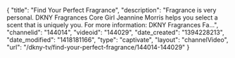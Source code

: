 {
    "title": "Find Your Perfect Fragrance",
    "description": "Fragrance is very personal. DKNY Fragrances Core Girl Jeannine Morris helps you select a scent that is uniquely you. For more information: DKNY Fragrances Fa...",
    "channelid": "144014",
    "videoid": "144029",
    "date_created": "1394228213",
    "date_modified": "1418181166",
    "type": "captivate",
    "layout": "channelVideo",
    "url": "\/dkny-tv\/find-your-perfect-fragrance\/144014-144029"
}